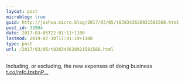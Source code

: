 ```yaml
---
layout: post
microblog: true
guid: http://joshua.micro.blog/2017/03/05/t838343628921581568.html
post_id: 33904
date: 2017-03-05T22:01:11+1100
lastmod: 2019-07-30T17:41:19+1100
type: post
url: /2017/03/05/t838343628921581568.html
---
```

Including, or excluding, the new expenses of doing business [t.co/mfcJzsbnP...](https://t.co/mfcJzsbnPS)
